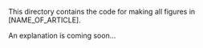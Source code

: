 This directory contains the code for making all figures in [NAME_OF_ARTICLE].

An explanation is coming soon...
